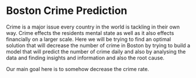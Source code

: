 # Boston Crime Prediction

Crime is a major issue every country in the world is tackling in their own way. Crime effects the residents mental state as well as it also effects financially on a larger scale. Here we will be trying to find an optimal solution that will decrease the number of crime in Boston by trying to build a model that will predict the number of crime daily and also by analysing the data and finding insights and information and also the root cause.

Our main goal here is to somehow decrease the crime rate.


